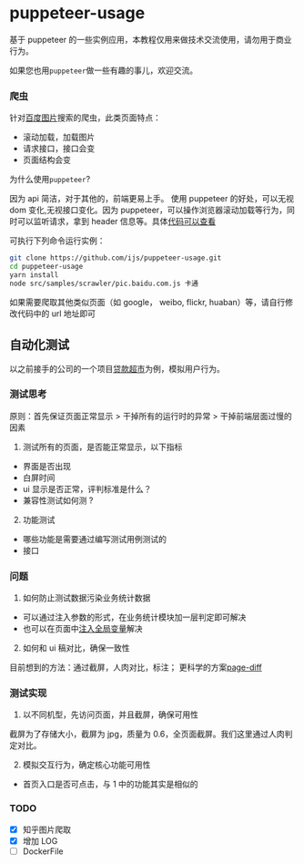 # puppeteer-usage

基于 puppeteer 的一些实例应用，本教程仅用来做技术交流使用，请勿用于商业行为。

如果您也用`puppeteer`做一些有趣的事儿，欢迎交流。

### 爬虫

针对[百度图片](https://pic.baidu.com/)搜索的爬虫，此类页面特点：

- 滚动加载，加载图片
- 请求接口，接口会变
- 页面结构会变

为什么使用`puppeteer`?

因为 api 简洁，对于其他的，前端更易上手。
使用 puppeteer 的好处，可以无视 dom 变化,无视接口变化。因为 puppeteer，可以操作浏览器滚动加载等行为，同时可以监听请求，拿到 header 信息等。具体[代码可以查看](https://github.com/ijs/puppeteer-usage/blob/master/src/samples/scrawler/pic.baidu.com.js#L20-L27)

可执行下列命令运行实例：

```bash
git clone https://github.com/ijs/puppeteer-usage.git
cd puppeteer-usage
yarn install
node src/samples/scrawler/pic.baidu.com.js 卡通
```

如果需要爬取其他类似页面（如 google， weibo, flickr, huaban）等，请自行修改代码中的 url 地址即可

## 自动化测试

以之前接手的公司的一个项目[贷款超市](http://i.houmifin.com/loan/index)为例，模拟用户行为。

### 测试思考

原则：首先保证页面正常显示 > 干掉所有的运行时的异常 > 干掉前端层面过慢的因素

1. 测试所有的页面，是否能正常显示，以下指标

- 界面是否出现
- 白屏时间
- ui 显示是否正常，评判标准是什么？
- 兼容性测试如何测 ?

2. 功能测试

- 哪些功能是需要通过编写测试用例测试的
- 接口

### 问题

1. 如何防止测试数据污染业务统计数据

- 可以通过注入参数的形式，在业务统计模块加一层判定即可解决
- 也可以在页面中[注入全局变量](https://github.com/GoogleChrome/puppeteer/blob/master/examples/detect-sniff.js)解决

2. 如何和 ui 稿对比，确保一致性

目前想到的方法：通过截屏，人肉对比，标注； 更科学的方案[page-diff](https://github.com/fouber/page-diff)

### 测试实现

1. 以不同机型，先访问页面，并且截屏，确保可用性

截屏为了存储大小，截屏为 jpg，质量为 0.6，全页面截屏。我们这里通过人肉判定对比。

2. 模拟交互行为，确定核心功能可用性

- 首页入口是否可点击，与 1 中的功能其实是相似的

### TODO

- [x] 知乎图片爬取
- [x] 增加 LOG
- [ ] DockerFile
